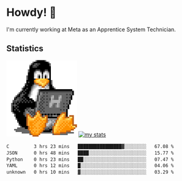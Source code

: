 # Howdy! :penguin:
I'm currently working at Meta as an Apprentice System Technician.

## Statistics

![Tux Pengiun!](tux-linux-penguin.gif)
[![my stats](https://github-readme-stats.vercel.app/api?username=benlodz&showing_icons=true&theme=tokyonight)](https://github.com/anuraghazra/github-readme-stats)

<!-- [![Top Langs](https://github-readme-stats.vercel.app/api/top-langs/?username=benlodz&layout=compact)](https://github.com/anuraghazra/github-readme-stats) ---> 

<!--START_SECTION:waka-->

```txt
C         3 hrs 23 mins   ████████████████▓░░░░░░░░   67.08 %
JSON      0 hrs 48 mins   ████░░░░░░░░░░░░░░░░░░░░░   15.77 %
Python    0 hrs 23 mins   ██░░░░░░░░░░░░░░░░░░░░░░░   07.47 %
YAML      0 hrs 12 mins   █░░░░░░░░░░░░░░░░░░░░░░░░   04.06 %
unknown   0 hrs 10 mins   ▓░░░░░░░░░░░░░░░░░░░░░░░░   03.29 %
```

<!--END_SECTION:waka-->
<!--
**benlodz/benlodz** is a ✨ _special_ ✨ repository because its `README.md` (this file) appears on your GitHub profile.

Here are some ideas to get you started:

- 🔭 I’m currently working on ...
- 🌱 I’m currently learning ...
- 👯 I’m looking to collaborate on ...
- 🤔 I’m looking for help with ...
- 💬 Ask me about ...
- 📫 How to reach me: ...
- 😄 Pronouns: ...
- ⚡ Fun fact: ...
-->
